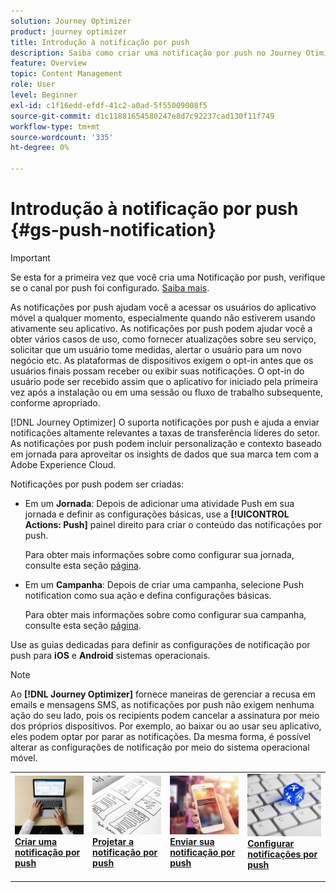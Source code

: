 ```yaml
---
solution: Journey Optimizer
product: journey optimizer
title: Introdução à notificação por push
description: Saiba como criar uma notificação por push no Journey Otimizer
feature: Overview
topic: Content Management
role: User
level: Beginner
exl-id: c1f16edd-efdf-41c2-a0ad-5f55009008f5
source-git-commit: d1c11881654580247e8d7c92237cad130f11f749
workflow-type: tm+mt
source-wordcount: '335'
ht-degree: 0%

---
```


# Introdução à notificação por push {#gs-push-notification}

>[!IMPORTANT]
>
>Se esta for a primeira vez que você cria uma Notificação por push, verifique se o canal por push foi configurado. [Saiba mais](push-gs.md).

As notificações por push ajudam você a acessar os usuários do aplicativo móvel a qualquer momento, especialmente quando não estiverem usando ativamente seu aplicativo. As notificações por push podem ajudar você a obter vários casos de uso, como fornecer atualizações sobre seu serviço, solicitar que um usuário tome medidas, alertar o usuário para um novo negócio etc. As plataformas de dispositivos exigem o opt-in antes que os usuários finais possam receber ou exibir suas notificações. O opt-in do usuário pode ser recebido assim que o aplicativo for iniciado pela primeira vez após a instalação ou em uma sessão ou fluxo de trabalho subsequente, conforme apropriado.

[!DNL Journey Optimizer] O suporta notificações por push e ajuda a enviar notificações altamente relevantes a taxas de transferência líderes do setor. As notificações por push podem incluir personalização e contexto baseado em jornada para aproveitar os insights de dados que sua marca tem com a Adobe Experience Cloud.

Notificações por push podem ser criadas:

* Em um **Jornada**: Depois de adicionar uma atividade Push em sua jornada e definir as configurações básicas, use a **[!UICONTROL Actions: Push]** painel direito para criar o conteúdo das notificações por push.

   Para obter mais informações sobre como configurar sua jornada, consulte esta seção [página](../building-journeys/journey-gs.md).

* Em um **Campanha**: Depois de criar uma campanha, selecione Push notification como sua ação e defina configurações básicas.

   Para obter mais informações sobre como configurar sua campanha, consulte esta seção [página](../campaigns/create-campaign.md#configure).

Use as guias dedicadas para definir as configurações de notificação por push para **iOS** e **Android** sistemas operacionais.

>[!NOTE]
>
>Ao **[!DNL Journey Optimizer]** fornece maneiras de gerenciar a recusa em emails e mensagens SMS, as notificações por push não exigem nenhuma ação do seu lado, pois os recipients podem cancelar a assinatura por meio dos próprios dispositivos. Por exemplo, ao baixar ou ao usar seu aplicativo, eles podem optar por parar as notificações. Da mesma forma, é possível alterar as configurações de notificação por meio do sistema operacional móvel.

<table style="table-layout:fixed"><tr style="border: 0;">
<td>
<a href="create-push.md">
<img alt="Líder" src="../assets/do-not-localize/push-create.jpeg">
</a>
<div><a href="create-push.md"><strong>Criar uma notificação por push</strong>
</div>
<p>
</td>
<td>
<a href="design-push.md">
<img alt="Pouco frequentes" src="../assets/do-not-localize/push-design.jpg">
</a>
<div>
<a href="design-push.md"><strong>Projetar a notificação por push</strong></a>
</div>
<p></td>
<td>
<a href="send-push.md">
<img alt="Validação" src="../assets/do-not-localize/push-sending.jpg">
</a>
<div>
<a href="send-push.md"><strong>Enviar sua notificação por push</strong></a>
</div>
<p>
</td>
<td>
<a href="push-gs.md">
<img alt="Validação" src="../assets/do-not-localize/push-config.jpg">
</a>
<div>
<a href="push-gs.md"><strong>Configurar notificações por push</strong></a>
</div>
<p>
</td>
</tr></table>
